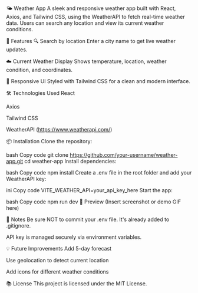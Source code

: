 🌤️ Weather App
A sleek and responsive weather app built with React, Axios, and Tailwind CSS, using the WeatherAPI to fetch real-time weather data. Users can search any location and view its current weather conditions.

🚀 Features
🔍 Search by location
Enter a city name to get live weather updates.

☁️ Current Weather Display
Shows temperature, location, weather condition, and coordinates.

🎨 Responsive UI
Styled with Tailwind CSS for a clean and modern interface.

🛠️ Technologies Used
React

Axios

Tailwind CSS

WeatherAPI (https://www.weatherapi.com/)

📦 Installation
Clone the repository:

bash
Copy code
git clone https://github.com/your-username/weather-app.git
cd weather-app
Install dependencies:

bash
Copy code
npm install
Create a .env file in the root folder and add your WeatherAPI key:

ini
Copy code
VITE_WEATHER_API=your_api_key_here
Start the app:

bash
Copy code
npm run dev
📸 Preview
(Insert screenshot or demo GIF here)

📝 Notes
Be sure NOT to commit your .env file. It's already added to .gitignore.

API key is managed securely via environment variables.

💡 Future Improvements
Add 5-day forecast

Use geolocation to detect current location

Add icons for different weather conditions

📚 License
This project is licensed under the MIT License.
